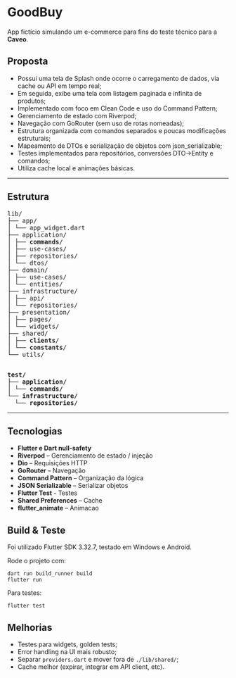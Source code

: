 # GoodBuy

App fictício simulando um e-commerce para fins do teste técnico para a <b>Caveo</b>.

## Proposta

- Possui uma tela de Splash onde ocorre o carregamento de dados, via cache ou API em tempo real;
- Em seguida, exibe uma tela com listagem paginada e infinita de produtos;
- Implementado com foco em Clean Code e uso do Command Pattern;
- Gerenciamento de estado com Riverpod;
- Navegação com GoRouter (sem uso de rotas nomeadas);
- Estrutura organizada com comandos separados e poucas modificações estruturais;
- Mapeamento de DTOs e serialização de objetos com json_serializable;
- Testes implementados para repositórios, conversões DTO->Entity e comandos;
- Utiliza cache local e animações básicas.

---

## Estrutura 
<pre>
lib/
├── app/
│ └── app_widget.dart
├── application/
│ ├── <b>commands</b>/
│ ├── use-cases/
│ ├── repositories/
│ └── dtos/
├── domain/
│ ├── use-cases/
│ └── entities/
├── infrastructure/
│ ├── api/
│ └── repositories/
├── presentation/
│ ├── pages/
│ └── widgets/
├── shared/
│ ├── <b>clients</b>/
│ └── <b>constants</b>/
└── utils/
</pre>
<pre>
<b>
test/
├── application/
│ └── commands/
└── infrastructure/
  └── repositories/</b>
</pre>
---

## Tecnologias

- **Flutter e Dart null-safety**
- **Riverpod** – Gerenciamento de estado / injeção
- **Dio** – Requisições HTTP
- **GoRouter** – Navegação
- **Command Pattern** – Organização da lógica
- **JSON Serializable** – Serializar objetos
- **Flutter Test** - Testes
- **Shared Preferences** – Cache
- **flutter_animate** – Animacao

## Build & Teste

Foi utilizado Flutter SDK 3.32.7, testado em Windows e Android.

Rode o projeto com:
```shell
dart run build_runner build
flutter run
```

Para testes:
```shell
flutter test
```

## Melhorias
- Testes para widgets, golden tests;
- Error handling na UI mais robusto;
- Separar `providers.dart` e mover fora de `./lib/shared/`;
- Cache melhor (expirar, integrar em API client, etc).